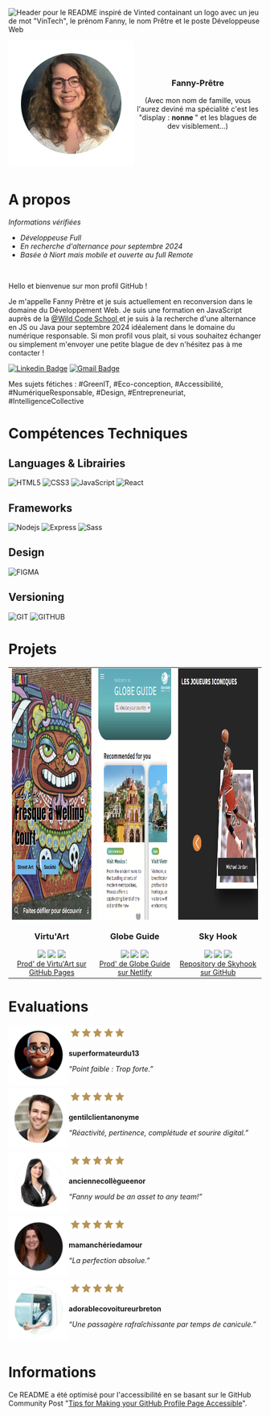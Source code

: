 
![Header pour le README inspiré de Vinted containant un logo avec un jeu de mot "VinTech", le prénom Fanny, le nom Prêtre et le poste Développeuse Web](https://github.com/fanny-pretre/fanny-pretre/assets/158457597/b3910450-f1d6-4598-9145-ccefc5fda686)


<div align='center' >
<img src='https://github.com/fanny-pretre/fanny-pretre/blob/main/profil-fanny-pretre.png' align='left' height='250' alt="Photo de profil de Fanny Prêtre" >
<br>
<br>
<br>  
<h3 align='center'> Fanny-Prêtre  </h3> 
<p> (Avec mon nom de famille, vous l'aurez deviné ma spécialité c'est les "display : <strong> nonne </strong>" et les blagues de dev visiblement...)</p>

<br />
</div>

<br>
<br>
<br>



# A propos

<div>
<p> <em> Informations vérifiées </em> </p>
  <ul>
<li> <em> Développeuse Full  </em> </li>  
<li> <em> En recherche d'alternance pour septembre 2024  </em> </li> 
<li> <em> Basée à Niort mais mobile et ouverte au full Remote  </em> </li>
</ul>
</div><br>

<div>
<p> Hello et bienvenue sur mon profil GitHub ! <p>
<p> Je m'appelle Fanny Prêtre et je suis actuellement en reconversion dans le domaine du Développement Web. Je suis une formation en JavaScript auprès de la <a href="https://www.wildcodeschool.com/fr-fr//"> @Wild Code School  </a> et je suis à la recherche d'une alternance en JS ou Java pour septembre 2024 idéalement dans le domaine du numérique responsable. Si mon profil vous plait, si vous souhaitez échanger ou simplement m'envoyer une petite blague de dev n'hésitez pas à me contacter !    </p>

[![Linkedin Badge](https://img.shields.io/badge/-fpretre-057682?style=flat&logo=Linkedin&logoColor=white&link=https://www.linkedin.com/in/fanny-prêtre-723630114/)](https://www.linkedin.com/in/fanny-pr%C3%AAtre-723630114/)
[![Gmail Badge](https://img.shields.io/badge/-fanny.pretre-057682?style=flat&logo=Gmail&logoColor=white&link=mailto:fanny.pretre@gmail.com)](mailto:fanny.pretre@gmail.com)
<p> Mes sujets fétiches : <span> #GreenIT, #Eco-conception, #Accessibilité, #NumériqueResponsable, #Design, #Entrepreneuriat, #IntelligenceCollective </p>
</div> 

# Compétences Techniques

## Languages & Librairies

![HTML5](https://img.shields.io/badge/-HTML5-057682?style=flat&logo=html5&logoColor=white)
![CSS3](https://img.shields.io/badge/-CSS3-057682?style=flat&logo=css3)
![JavaScript](https://img.shields.io/badge/-JavaScript-057682?style=flat&logo=javascript&logoColor=white)
![React](https://img.shields.io/badge/-React-057682?style=flat&logo=react&logoColor=white)


## Frameworks

![Nodejs](https://img.shields.io/badge/-Nodejs-057682?style=flat&logo=Node.js&logoColor=white)
![Express](https://img.shields.io/badge/-Express-057682?style=flat&logo=react&logoColor=white)
![Sass](https://img.shields.io/badge/-Sass-057682?style=flat&logo=sass&logoColor=white)


## Design

![FIGMA](https://img.shields.io/badge/-Figma-057682?style=flat&logo=sql&logoColor=white)


## Versioning
![GIT](https://img.shields.io/badge/-Git-057682?style=flat&logo=sql&logoColor=white)
![GITHUB](https://img.shields.io/badge/-GitHub-057682?style=flat&logo=sql&logoColor=white)


# Projets

<table>
  <tr>
    <td>
      <div align="center">
        <img src="https://github.com/fanny-pretre/fanny-pretre/blob/main/p1.png" width="300px;" height="500px;" align="center" alt="Capture issue du site de Virtu'ART, une galerie d'art virtuelle. La capture est un exemple d'oeuvre, en l'occurenc une fresque murale représentant une déesse inca, le nom de l'artiste "Lady Pink" et le titre de l'oeuvre "Fresque à Welling Court"/>
        <h3>Virtu'Art</h3>
        <img src='https://img.shields.io/badge/-JavaScript-057682?style=flat&logo=javascript&logoColor=white'>
        <img src='https://img.shields.io/badge/-HTML5-057682?style=flat&logo=html5&logoColor=white'>
        <img src='https://img.shields.io/badge/-CSS3-057682?style=flat&logo=css3'><br>
         <a href="https://fanny-pretre.github.io/art-galery-2/">
        Prod' de Virtu'Art sur GitHub Pages
      </a>
      </div>
    </td>
    <td>
      <div align="center">
        <img src="https://github.com/fanny-pretre/fanny-pretre/blob/main/p2.png" width="300px;" height="500px;" align="center" alt="Capture issue du site de Globe Guide, un assistant de voyage. La capture montre le header bleu qui permet de choisir les destinations ainsi que les cartes de deux destinations recommandées à savoir le Mexique et le Vietnam"/>
        <h3>Globe Guide </h3>
        <img src='https://img.shields.io/badge/-API-057682?style=flat&logo=sql&logoColor=white'>
        <img src='https://img.shields.io/badge/-React-057682?style=flat&logo=react&logoColor=white'>
        <img src='https://img.shields.io/badge/-Sass-057682?style=flat&logo=sass&logoColor=white'><br>
      <a href="https://globe-guide.netlify.app/">
        Prod' de Globe Guide sur Netlify
      </a>
      </div>
    </td>
     <td>
      <div align="center">
        <img src="https://github.com/fanny-pretre/fanny-pretre/blob/main/projet-perso.png" width="300px;" height="500px;" align="center" alt="Capture issue du site de SkyHook. La capture renvoie à la section joueurs iconiques et on y voit une carte représentant Michaël Jordan."/>
        <h3>Sky Hook </h3>
        <img src='https://img.shields.io/badge/-API-057682?style=flat&logo=sql&logoColor=white'>
        <img src='https://img.shields.io/badge/-React-057682?style=flat&logo=react&logoColor=white'>
        <img src='https://img.shields.io/badge/-Sass-057682?style=flat&logo=sass&logoColor=white'><br>
      <a href="https://github.com/fanny-pretre/nba-project">
       Repository de Skyhook sur GitHub
      </a>
      </div>
    </td>
  </tr>
</table>



# Evaluations

<div align='center' >
<img src="https://github.com/fanny-pretre/fanny-pretre/blob/main/notation-1.png" align='left' height='120px' alt="Photo de profil d'un homme chauve, barbu et qui porte un t-shirt noir" >

<div align='left'>  
  <img src="https://github.com/fanny-pretre/fanny-pretre/blob/main/notation.png" align='left' height='30px' alt="Symbole de notation - 5 étoiles" > 
  <br>
  <br>
  <p align='left'><strong>superformateurdu13</strong></p>
  <p><em>“Point faible : Trop forte.”</em></p>  
</div> 
<br />
</div>

<div align='center' >
<img src="https://github.com/fanny-pretre/fanny-pretre/blob/main/notation-2.png" align='left' height='120px' alt="Photo de profil d'un homme brun, barbu et qui porte un t-shirt noir" >

<div align='left'>  
  <img src="https://github.com/fanny-pretre/fanny-pretre/blob/main/notation.png" align='left' height='30px' alt="Symbole de notation - 5 étoiles" > 
  <br>
  <br>
  <p align='left'><strong> gentilclientanonyme</strong></p>
  <p><em>“Réactivité, pertinence, complétude et sourire digital.”</em></p>  
</div> 
<br />
</div>

<div align='center' >
<img src="https://github.com/fanny-pretre/fanny-pretre/blob/main/notation-3.png" align='left' height='120px' height='120px' alt="Photo de profil d'une femme brune en costume" >

<div align='left'>  
  <img src="https://github.com/fanny-pretre/fanny-pretre/blob/main/notation.png" align='left' height='30px' alt="Symbole de notation - 5 étoiles"> 
  <br>
  <br>
  <p align='left'><strong>anciennecollègueenor </strong></p>
  <p><em> “Fanny would be an asset to any team!” </em></p>  
</div> 
<br />
</div>

<div align='center' >
<img src="https://github.com/fanny-pretre/fanny-pretre/blob/main/notation-4.png" align='left' height='120px' alt="Photo de profil d'une femme brune avec une blouse grise" >

<div align='left'>  
  <img src="https://github.com/fanny-pretre/fanny-pretre/blob/main/notation.png" align='left' height='30px' alt="Symbole de notation - 5 étoiles"> 
  <br>
  <br>
  <p align='left'><strong>mamanchériedamour </strong></p>
  <p><em>  “La perfection absolue.” </em></p>  
</div> 
<br />
</div>

<div align='center' >
<img src="https://github.com/fanny-pretre/fanny-pretre/blob/main/notation-5.png" align='left' height='120px' alt="Photo de profil d'un homme portant un t-shirt blanc et conduisant une voiture">

<div align='left'>  
  <img src="https://github.com/fanny-pretre/fanny-pretre/blob/main/notation.png" align='left' height='30px' alt="Symbole de notation - 5 étoiles"> 
  <br>
  <br>
  <p align='left'><strong>adorablecovoitureurbreton </strong></p>
  <p><em>  “Une passagère rafraîchissante par temps de canicule.” </em></p>  
</div> 
<br />
</div>

# Informations

Ce README a été optimisé pour l'accessibilité en se basant sur le GitHub Community Post "[Tips for Making your GitHub Profile Page Accessible](https://github.com/community)".







